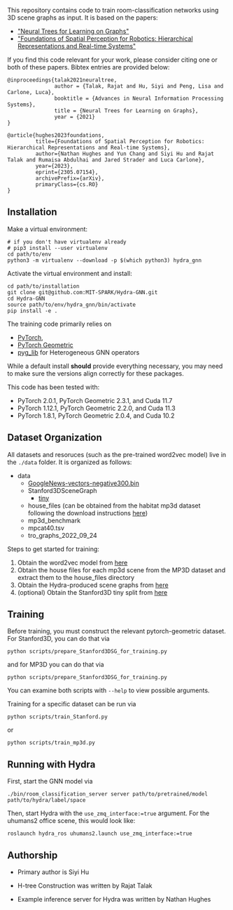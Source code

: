 This repository contains code to train room-classification networks using 3D scene graphs as input.
It is based on the papers:
  - ["Neural Trees for Learning on Graphs"](https://proceedings.neurips.cc/paper/2021/file/ddf88ea64eaed0f3de5531ac964a0a1a-Paper.pdf)
  - ["Foundations of Spatial Perception for Robotics: Hierarchical Representations and Real-time Systems"](https://arxiv.org/abs/2305.07154)

If you find this code relevant for your work, please consider citing one or both of these papers. Bibtex entries are provided below:

```
@inproceedings{talak2021neuraltree,
               author = {Talak, Rajat and Hu, Siyi and Peng, Lisa and Carlone, Luca},
               booktitle = {Advances in Neural Information Processing Systems},
               title = {Neural Trees for Learning on Graphs},
               year = {2021}
}

@article{hughes2023foundations,
         title={Foundations of Spatial Perception for Robotics: Hierarchical Representations and Real-time Systems},
         author={Nathan Hughes and Yun Chang and Siyi Hu and Rajat Talak and Rumaisa Abdulhai and Jared Strader and Luca Carlone},
         year={2023},
         eprint={2305.07154},
         archivePrefix={arXiv},
         primaryClass={cs.RO}
}
```

## Installation

Make a virtual environment:
```
# if you don't have virtualenv already
# pip3 install --user virtualenv
cd path/to/env
python3 -m virtualenv --download -p $(which python3) hydra_gnn
```

Activate the virtual environment and install:
```
cd path/to/installation
git clone git@github.com:MIT-SPARK/Hydra-GNN.git
cd Hydra-GNN
source path/to/env/hydra_gnn/bin/activate
pip install -e .
```

The training code primarily relies on
  - [PyTorch](https://pytorch.org/get-started/locally/),
  - [PyTorch Geometric](https://pytorch-geometric.readthedocs.io/en/latest/install/installation.html)
  - [pyg_lib](https://github.com/pyg-team/pyg-lib) for Heterogeneous GNN operators

While a default install **should** provide everything necessary, you may need to make sure the versions align correctly for these packages.

This code has been tested with:
  - PyTorch 2.0.1, PyTorch Geometric 2.3.1, and Cuda 11.7
  - PyTorch 1.12.1, PyTorch Geometric 2.2.0, and Cuda 11.3
  - PyTorch 1.8.1, PyTorch Geometric 2.0.4, and Cuda 10.2

## Dataset Organization

All datasets and resoruces (such as the pre-trained word2vec model) live in the `./data` folder. It is organized as follows:

- data
  - [GoogleNews-vectors-negative300.bin](https://www.kaggle.com/datasets/leadbest/googlenewsvectorsnegative300)
  - Stanford3DSceneGraph
    - [tiny](https://github.com/StanfordVL/3DSceneGraph)
  - house_files (can be obtained from the habitat mp3d dataset following the download instructions [here](https://github.com/facebookresearch/habitat-sim/blob/main/DATASETS.md#matterport3d-mp3d-dataset))
  - mp3d_benchmark
  - mpcat40.tsv
  - tro_graphs_2022_09_24

Steps to get started for training:
1) Obtain the word2vec model from [here](https://www.kaggle.com/datasets/leadbest/googlenewsvectorsnegative300)
2) Obtain the house files for each mp3d scene from the MP3D dataset and extract them to the house_files directory
3) Obtain the Hydra-produced scene graphs from [here](https://drive.google.com/drive/folders/1OgQOLYKUg5nRdZnfWQsFspBd7HEV5ZyW?usp=sharing)
4) (optional) Obtain the Stanford3D tiny split from [here](https://github.com/StanfordVL/3DSceneGraph)

## Training

Before training, you must construct the relevant pytorch-geometric dataset. For Stanford3D, you can do that via
```
python scripts/prepare_Stanford3DSG_for_training.py
```
and for MP3D you can do that via
```
python scripts/prepare_Stanford3DSG_for_training.py
```

You can examine both scripts with `--help` to view possible arguments.

Training for a specific dataset can be run via
```
python scripts/train_Stanford.py
```
or
```
python scripts/train_mp3d.py
```

## Running with Hydra


First, start the GNN model via
```
./bin/room_classification_server server path/to/pretrained/model path/to/hydra/label/space
```

Then, start Hydra with the `use_zmq_interface:=true` argument. For the uhumans2 office scene, this would look like:
```
roslaunch hydra_ros uhumans2.launch use_zmq_interface:=true
```

## Authorship

  - Primary author is Siyi Hu

  - H-tree Construction was written by Rajat Talak

  - Example inference server for Hydra was written by Nathan Hughes
